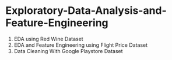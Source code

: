 # Exploratory-Data-Analysis-and-Feature-Engineering
1. EDA using Red Wine Dataset
2. EDA and Feature Engineering using Flight Price Dataset
3. Data Cleaning With Google Playstore Dataset
